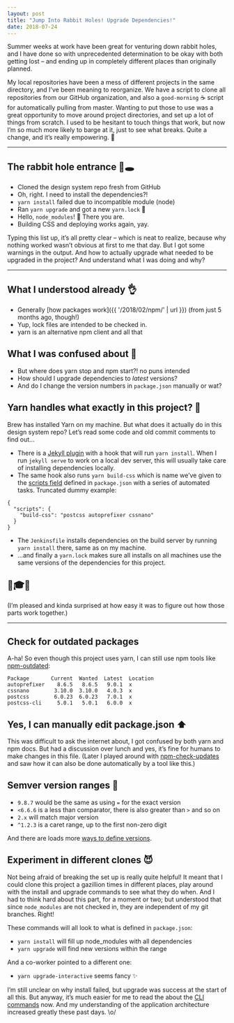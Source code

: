 ```yaml
---
layout: post
title: "Jump Into Rabbit Holes! Upgrade Dependencies!"
date: 2018-07-24
---
```


Summer weeks at work have been great for venturing down rabbit holes, and I have done so with unprecedented determination to be okay with both getting lost – and ending up in completely different places than originally planned.

My local repositories have been a mess of different projects in the same directory, and I’ve been meaning to reorganize. We have a script to clone all repositories from our GitHub organization, and also a `good-morning` ☕️ script for automatically pulling from master. Wanting to put those to use was a great opportunity to move around project directories, and set up a lot of things from scratch. I&nbsp;used to be hesitant to touch things that work, but now I’m so much more likely to barge at it, just to see what breaks. Quite a change, and it’s really empowering. 💪

---

## The rabbit hole entrance 🐰🕳

- Cloned the design system repo fresh from GitHub
- Oh, right. I need to install the dependencies?!
- `yarn install` failed due to incompatible module (node)
- Ran `yarn upgrade` and got a new `yarn.lock` 🎉
- Hello, `node_modules`! 👋 There you are.
- Building CSS and deploying works again, yay.

Typing this list up, it’s all pretty clear – which is neat to realize, because why nothing worked wasn’t obvious at first to me that day. But I got some warnings in the output. And how to actually upgrade what needed to be upgraded in the project? And understand what I was doing and why?

---

## What I understood already 👌

- Generally [how packages work]({{ '/2018/02/npm/' | url }}) (from just 5 months ago, though!)
- Yup, lock files are intended to be checked in.
- yarn is an alternative npm client and all that

## What I was confused about 🤔

- But where does yarn stop and npm start?! no puns intended
- How should I upgrade dependencies to _latest_ versions?
- And do I change the version numbers in `package.json` manually or wat?

## Yarn handles what exactly in this project? 👀

Brew has installed Yarn on my machine. But what does it actually do in this design system repo? Let’s&nbsp;read some code and old commit comments to find out…

- There is a [Jekyll plugin](https://jekyllrb.com/docs/plugins/) with a hook that will run `yarn install`. When I run `jekyll serve` to work on a local dev server, this will usually take care of installing dependencies locally.
- The same hook also runs `yarn build-css` which is name we’ve given to the [scripts field](https://yarnpkg.com/en/docs/package-json#toc-scripts) defined in `package.json` with a series of automated tasks. Truncated dummy example:

```
{
  "scripts": {
    "build-css": "postcss autoprefixer cssnano"
  }
}
```

- The `Jenkinsfile` installs dependencies on the build server by running `yarn install` there, same as on my machine.
- …and finally a `yarn.lock` makes sure all installs on all machines use the same versions of the dependencies for this project.

## 🤯🎓😀

(I’m pleased and kinda surprised at how easy it was to figure out how those parts work together.)

---

## Check for outdated packages

A-ha! So even though this project uses yarn, I can still use npm tools like [npm-outdated](https://docs.npmjs.com/cli/outdated):

```
Package       Current  Wanted  Latest  Location
autoprefixer    8.6.5   8.6.5   9.0.1  x
cssnano        3.10.0  3.10.0   4.0.3  x
postcss        6.0.23  6.0.23   7.0.1  x
postcss-cli     5.0.1   5.0.1   6.0.0  x
```

## Yes, I can manually edit package.json ⬆️

This was difficult to ask the internet about, I got confused by both yarn and npm docs. But had a discussion over lunch and yes, it’s fine for humans to make changes in this file. (Later I played around with [npm-check-updates
](https://github.com/tjunnone/npm-check-updates) and saw how it can also be done automatically by a tool like this.)

## Semver version ranges 🥕

- `9.8.7` would be the same as using `=` for the exact version
- `<6.6.6` is a less than comparator, there is also greater than `>` and so on
- `2.x` will match major version
- `^1.2.3` is a caret range, up to the first non-zero digit

And there are loads more [ways to define versions](https://yarnpkg.com/lang/en/docs/dependency-versions/).

## Experiment in different clones 😈

Not being afraid of breaking the set up is really quite helpful! It meant that I could clone this project a gazillion times in different places, play around with the install and upgrade commands to see what they do when. And I had to think hard about this part, for a moment or two; but understood that since `node_modules` are not checked in, they are independent of my git branches. Right!

These commands will all look to what is defined in `package.json`:

- `yarn install` will fill up node_modules with all dependencies
- `yarn upgrade` will find new versions within the range

And a co-worker pointed to a different one:

- `yarn upgrade-interactive` seems fancy ✨

I’m still unclear on why install failed, but upgrade was success at the start of all this. But anyway, it’s much easier for me to read the about the [CLI commands](https://yarnpkg.com/en/docs/cli/upgrade) now. And my understanding of the application architecture increased greatly these past days. \o/
